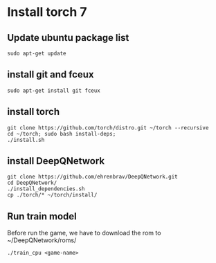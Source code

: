 # Install torch 7

## Update ubuntu package list

    sudo apt-get update

## install git and fceux

    sudo apt-get install git fceux

## install torch

    git clone https://github.com/torch/distro.git ~/torch --recursive
    cd ~/torch; sudo bash install-deps;
    ./install.sh

## install DeepQNetwork

    git clone https://github.com/ehrenbrav/DeepQNetwork.git
    cd DeepQNetwork/
    ./install_dependencies.sh
    cp ./torch/* ~/torch/install/

## Run train model
Before run the game, we have to download the rom to ~/DeepQNetwork/roms/

    ./train_cpu <game-name>